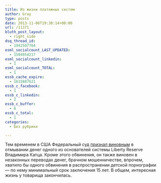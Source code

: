```yaml
---
title: Из жизни платежных систем
author: Gray
type: posts
date: 2013-11-06T19:38:14+00:00
url: /11371
bluth_post_layout:
  - right_side
dsq_thread_id:
  - 1942507764
esml_socialcount_LAST_UPDATED:
  - 1504954217
esml_socialcount_linkedin:
  - 1
esml_socialcount_TOTAL:
  - 1
essb_cache_expire:
  - 1615887621
essb_c_facebook:
  - 1
essb_c_linkedin:
  - 2
essb_c_buffer:
  - 6
essb_c_total:
  - 1
categories:
  - Без рубрики

---
```








Тем временем в США Федеральный суд <a href="http://www.theatlantic.com/technology/archive/2013/11/how-to-launder-billions-and-billions-of-digital-dollars/281091/" target="_blank">признал виновным</a> в отмывании денег одного из основателей системы Liberty Reserve Владимира Катца. Кроме этого обвинения, он также виновен в незаконных переводах денег, брачном мошенничестве, впрочем, хватило бы одного обвинения в распространении детской порнографии — по нему минимальный срок заключения 15 лет. В общем, интересная жизнь у товарища закончилась.
